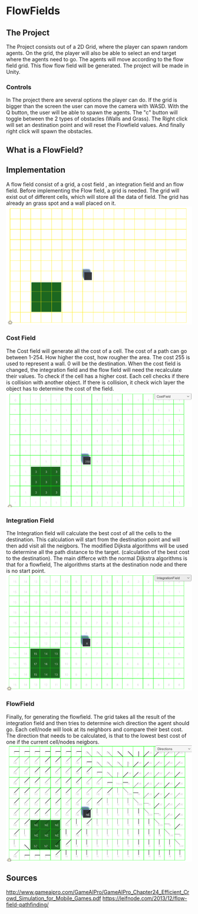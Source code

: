 # FlowFields
## The Project
The Project consists out of a 2D Grid, where the player can spawn random agents. On the grid, the player will also be able to select an end target where the agents need to go. The agents will move according to the flow field grid. This flow flow field will be generated. The project will be made in Unity. 

### Controls
In The project there are several options the player can do. If the grid is bigger than the screen the user can move the camera with WASD. With the Q button, the user will be able to spawn the agents. The "c" button will  toggle between the 2 types of obstacles (Walls and Grass). The Right click will set an destination point and will reset the Flowfield values. And finally right click will spawn the obstacles.

## What is a FlowField?


## Implementation
A flow field consist of a grid, a cost field , an integration field and an flow field.
Before implementing the Flow field, a grid is needed. The grid will exist out of different cells, which will store all the data of field. The grid has already an grass spot and a wall placed on it.
![Grid](Images/MainGrid.png)

### Cost Field
The Cost field will generate all the cost of a cell. The cost of a path can go between 1-254. How higher the cost, how rougher the area. The cost 255 is used to represent a wall. 0 will be the destination. When the cost field is changed, the integration field and the flow field will need the recalculate their values. To check if the cell has a higher cost. Each cell checks if there is collision with another object. If there is collision, it check wich layer the object has to determine the cost of the field.
![Grid](Images/CostField.png)

### Integration Field
The Integration field will calculate the best cost of all the cells to the destination. This calculation will start from the destination point and will then add visit all the neigbors. The modified Dijksta algorithms will be used to determine all the path distance to the target. (calculation of the best cost to the destination). The main differce with the normal Dijkstra algorithms is that for a flowfield, The algorithms starts at the destination node and there is no start point.
![Grid](Images/IntegrationField.png)

### FlowField
Finally, for generating the flowfield. The grid takes all the result of the integration field and then tries to determine wich direction the agent should go. Each cell/node will look at its neighbors and compare their best cost. The direction that needs to be calculated, is that to the lowest best cost of one if the current cell/nodes neigbors.
![Grid](Images/FlowField.png)

## Sources
http://www.gameaipro.com/GameAIPro/GameAIPro_Chapter24_Efficient_Crowd_Simulation_for_Mobile_Games.pdf
https://leifnode.com/2013/12/flow-field-pathfinding/
